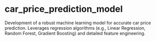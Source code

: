 # car_price_prediction_model
Development of a robust machine learning model for accurate car price prediction. Leverages regression algorithms (e.g., Linear Regression, Random Forest, Gradient Boosting) and detailed feature engineering.
